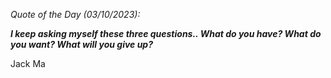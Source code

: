 *Quote of the Day (03/10/2023):*

_**I keep asking myself these three questions.. What do you have? What do you want? What will you give up?**_

Jack Ma